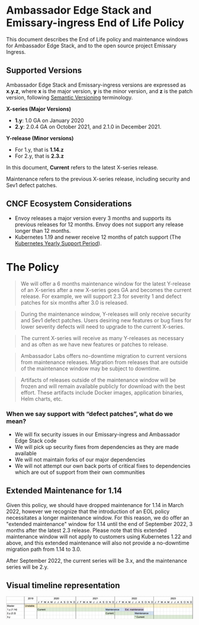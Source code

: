 # Ambassador Edge Stack and Emissary-ingress End of Life Policy

This document describes the End of Life policy and maintenance windows for Ambassador Edge Stack, and to the open source project Emissary Ingress.

## Supported Versions

Ambassador Edge Stack and Emissary-ingress versions are expressed as **x.y.z**, where **x** is the major version, **y** is the minor version, and **z** is the patch version, following [Semantic Versioning](https://semver.org/) terminology.

**X-series (Major Versions)**

- **1.y**: 1.0 GA on January 2020
- **2.y**: 2.0.4 GA on October 2021, and 2.1.0 in December 2021.

**Y-release (Minor versions)**

- For 1.y, that is **1.14.z**
- For 2.y, that is **2.3.z**

In this document, **Current** refers to the latest X-series release.

Maintenance refers to the previous X-series release, including security and Sev1 defect patches.

## CNCF Ecosystem Considerations

- Envoy releases a major version every 3 months and supports its previous releases for 12 months. Envoy does not support any release longer than 12 months.
- Kubernetes 1.19 and newer receive 12 months of patch support (The [Kubernetes Yearly Support Period](https://github.com/kubernetes/enhancements/blob/master/keps/sig-release/1498-kubernetes-yearly-support-period/README.md)).

# The Policy

> We will offer a 6 months maintenance window for the latest Y-release of an X-series after a new X-series goes GA and becomes the current release. For example, we will support 2.3 for severity 1 and defect patches for six months after 3.0 is released.
> 

> During the maintenance window, Y-releases will only receive security and Sev1 defect patches. Users desiring new features or bug fixes for lower severity defects will need to upgrade to the current X-series.
> 

> The current X-series will receive as many Y-releases as necessary and as often as we have new features or patches to release.
> 

> Ambassador Labs offers no-downtime migration to current versions from maintenance releases. Migration from releases that are outside of the maintenance window may be subject to downtime.
> 

> Artifacts of releases outside of the maintenance window will be frozen and will remain available publicly for download with the best effort. These artifacts include Docker images, application binaries, Helm charts, etc.
> 

### When we say support with “defect patches”, what do we mean?

- We will fix security issues in our Emissary-ingress and Ambassador Edge Stack code
- We will pick up security fixes from dependencies as they are made available
- We will not maintain forks of our major dependencies
- We will not attempt our own back ports of critical fixes to dependencies which are out of support from their own communities

## Extended Maintenance for 1.14

Given this policy, we should have dropped maintenance for 1.14 in March 2022, however we recognize that the introduction of an EOL policy necessitates a longer maintenance window. For this reason, we do offer an "extended maintenance" window for 1.14 until the end of September 2022, 3 months after the latest 2.3 release. Please note that this extended maintenance window will not apply to customers using Kubernetes 1.22 and above, and this extended maintenance will also not provide a no-downtime migration path from 1.14 to 3.0.

After September 2022, the current series will be 3.x, and the maintenance series will be 2.y. 

## Visual timeline representation

![Timeline](../images/timeline.png)
